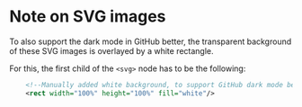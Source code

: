 # Note on SVG images

To also support the dark mode in GitHub better, the transparent background of these SVG images is overlayed by a white rectangle.

For this, the first child of the `<svg>` node has to be the following:

```xml
    <!--Manually added white background, to support GitHub dark mode better-->
    <rect width="100%" height="100%" fill="white"/>
```
